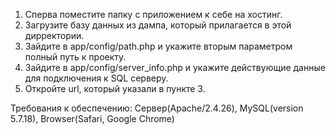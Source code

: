 1. Сперва поместите папку с приложением к себе на хостинг.
2. Загрузите базу данных из дампа, который прилагается в этой дирректории.
3. Зайдите в app/config/path.php и укажите вторым параметром полный путь к проекту.
4. Зайдите в app/config/server_info.php и укажите действующие данные для подключения к SQL серверу.
5. Откройте url, который указали в пункте 3.

Требования к обеспечению: Сервер(Apache/2.4.26), MySQL(version 5.7.18), Browser(Safari, Google Chrome)
